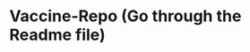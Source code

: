 # Vaccine-Repo (Go through the Readme file)
<!--States: 
Andaman and Nicobar Islands
Andhra Pradesh
Arunachal Pradesh
Assam
Bihar
Chandigarh
Chhattisgarh
Dadra and Nagar Haveli
Daman and Diu
Delhi
Goa
Gujarat
Haryana
Himachal Pradesh
Jammu and Kashmir
Jharkhand
Karnataka
Kerala
Ladakh
Lakshadweep
Madhya Pradesh
Maharashtra
Manipur
Meghalaya
Mizoram
Nagaland
Odisha
Puducherry
Punjab
Rajasthan 
Sikkim 
Tamil Nadu 
Telangana
Tripura
Uttar Pradesh
Uttarakhand
West Bengal

